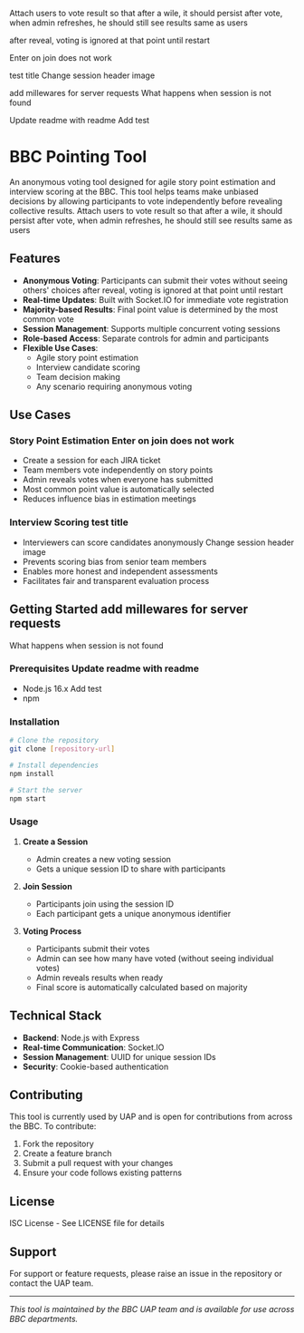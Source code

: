 
Attach users to vote result so that after a wile, it should persist
after vote,
when admin refreshes, he should still see results
same as users


after reveal, voting is ignored at that point until restart


Enter on join does not work

test title
Change session header image

add millewares for server requests
What happens when session is not found

Update readme with readme
Add test

# BBC Pointing Tool	


An anonymous voting tool designed for agile story point estimation and interview scoring at the BBC. This tool helps teams make unbiased decisions by allowing participants to vote independently before revealing collective results.	Attach users to vote result so that after a wile, it should persist
after vote,
when admin refreshes, he should still see results
same as users


## Features	


- **Anonymous Voting**: Participants can submit their votes without seeing others' choices	after reveal, voting is ignored at that point until restart
- **Real-time Updates**: Built with Socket.IO for immediate vote registration	
- **Majority-based Results**: Final point value is determined by the most common vote	
- **Session Management**: Supports multiple concurrent voting sessions	
- **Role-based Access**: Separate controls for admin and participants	
- **Flexible Use Cases**: 	
  - Agile story point estimation	
  - Interview candidate scoring	
  - Team decision making	
  - Any scenario requiring anonymous voting	


## Use Cases	


### Story Point Estimation	Enter on join does not work
- Create a session for each JIRA ticket	
- Team members vote independently on story points	
- Admin reveals votes when everyone has submitted	
- Most common point value is automatically selected	
- Reduces influence bias in estimation meetings	


### Interview Scoring	test title
- Interviewers can score candidates anonymously	Change session header image
- Prevents scoring bias from senior team members	
- Enables more honest and independent assessments	
- Facilitates fair and transparent evaluation process	


## Getting Started	add millewares for server requests
What happens when session is not found


### Prerequisites	Update readme with readme
- Node.js 16.x	Add test
- npm	

### Installation	
```bash	
# Clone the repository	
git clone [repository-url]	

# Install dependencies	
npm install	

# Start the server	
npm start	
```	

### Usage	

1. **Create a Session**	
   - Admin creates a new voting session	
   - Gets a unique session ID to share with participants	

2. **Join Session**	
   - Participants join using the session ID	
   - Each participant gets a unique anonymous identifier	

3. **Voting Process**	
   - Participants submit their votes	
   - Admin can see how many have voted (without seeing individual votes)	
   - Admin reveals results when ready	
   - Final score is automatically calculated based on majority	

## Technical Stack	

- **Backend**: Node.js with Express	
- **Real-time Communication**: Socket.IO	
- **Session Management**: UUID for unique session IDs	
- **Security**: Cookie-based authentication	

## Contributing	

This tool is currently used by UAP and is open for contributions from across the BBC. To contribute:	

1. Fork the repository	
2. Create a feature branch	
3. Submit a pull request with your changes	
4. Ensure your code follows existing patterns	

## License	

ISC License - See LICENSE file for details	

## Support	

For support or feature requests, please raise an issue in the repository or contact the UAP team.	

---	

*This tool is maintained by the BBC UAP team and is available for use across BBC departments.*	

